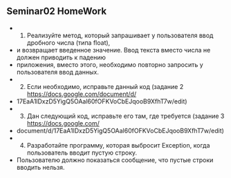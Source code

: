 ## Seminar02 HomeWork

- 1.  Реализуйте метод, который запрашивает у пользователя ввод дробного числа (типа float),
- и возвращает введенное значение. Ввод текста вместо числа не должен приводить к падению
- приложения, вместо этого, необходимо повторно запросить у пользователя ввод данных.
- 2.  Если необходимо, исправьте данный код (задание 2 https://docs.google.com/document/d/
- 17EaA1lDxzD5YigQ5OAal60fOFKVoCbEJqooB9XfhT7w/edit)
- 3.  Дан следующий код, исправьте его там, где требуется (задание 3 https://docs.google.com/
- document/d/17EaA1lDxzD5YigQ5OAal60fOFKVoCbEJqooB9XfhT7w/edit)
- 4.  Разработайте программу, которая выбросит Exception, когда пользователь вводит пустую строку.
- Пользователю должно показаться сообщение, что пустые строки вводить нельзя.
